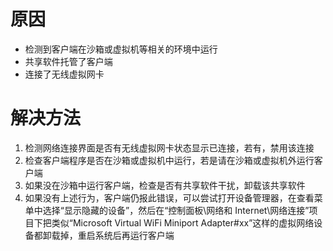 <!-- TITLE: 故障 20010104 检测到隔离沙箱或虚拟机导致冲突 -->
<!-- SUBTITLE: 本错误属于天翼校园客户端错误-->

# 原因

- 检测到客户端在沙箱或虚拟机等相关的环境中运行
- 共享软件托管了客户端
- 连接了无线虚拟网卡

# 解决方法

1. 检测网络连接界面是否有无线虚拟网卡状态显示已连接，若有，禁用该连接
2. 检查客户端程序是否在沙箱或虚拟机中运行，若是请在沙箱或虚拟机外运行客户端
3. 如果没在沙箱中运行客户端，检查是否有共享软件干扰，卸载该共享软件
4. 如果没有上述行为，客户端仍报此错误，可以尝试打开设备管理器，在查看菜单中选择“显示隐藏的设备”，然后在“控制面板\网络和 Internet\网络连接”项目下把类似“Microsoft Virtual WiFi Miniport Adapter#xx”这样的虚拟网络设备都卸载掉，重启系统后再运行客户端